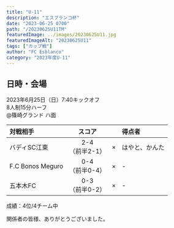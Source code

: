 ```yaml
---
title: "U-11"
description: "エスブランコ杯"
date: "2023-06-25 0700"
path: "/20230625U11TM"
featuredImage: ../images/20230625U11.jpg
featuredImageAlt: "20230625U11"
tags: ["カップ戦"]
author: "FC Esblanco"
category: "2023年度U-11"
---
```


## 日時・会場

2023年6月25日（日）7:40キックオフ<br>
8人制15分ハーフ<br>
@篠崎グランド  ハ面

| 対戦相手| スコア |   | 得点者  |
|:----|:------:|:-:|:--------|
| バディSC江東 | 2-4<br>（前半2-1） | × |はやと、かんた|
| F.C Bonos Meguro | 0-4<br>（前半0-4） | × |-|
| 五本木FC | 0-3<br>（前半0-2） | × |-|

成績：4位/4チーム中


関係者の皆様、ありがとうございました。